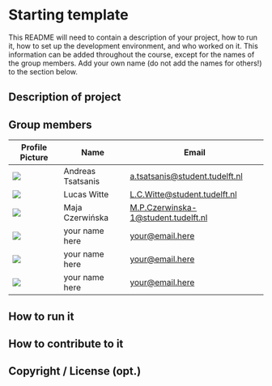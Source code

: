 # Starting template

This README will need to contain a description of your project, how to run it, how to set up the development environment, and who worked on it.
This information can be added throughout the course, except for the names of the group members.
Add your own name (do not add the names for others!) to the section below.

## Description of project

## Group members

| Profile Picture | Name | Email |
|---|---|---|
| ![](https://cdn.discordapp.com/attachments/364480706279112725/1077907371113857115/pfp2.png) | Andreas Tsatsanis | a.tsatsanis@student.tudelft.nl |
| ![](https://eu.ui-avatars.com/api/?name=LW&length=4&size=50&color=DDD&background=1c542d&font-size=0.325) | Lucas Witte | L.C.Witte@student.tudelft.nl |
| ![](https://eu.ui-avatars.com/api/?name=MC&length=4&size=50&color=DDD&background=1c112d&font-size=0.325) | Maja Czerwińska | M.P.Czerwinska-1@student.tudelft.nl |
| ![](https://eu.ui-avatars.com/api/?name=TD&length=4&size=50&color=fff&background=5E1A75&font-size=0.325) | your name here | your@email.here |
| ![](https://eu.ui-avatars.com/api/?name=PS&length=4&size=50&color=fff&background=25674A&font-size=0.325) | your name here | your@email.here |
| ![](https://eu.ui-avatars.com/api/?name=GV&length=4&size=50&color=fff&background=783717&font-size=0.325) | your name here | your@email.here |

<!-- Instructions (remove once assignment has been completed -->
<!-- - Add (only!) your own name to the table above (use Markdown formatting) -->
<!-- - Mention your *student* email address -->
<!-- - Preferably add a recognizable photo, otherwise add your GitLab photo -->
<!-- - (please make sure the photos have the same size) --> 

## How to run it

## How to contribute to it

## Copyright / License (opt.)
